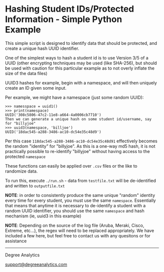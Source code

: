 # Hashing Student IDs/Protected Information - Simple Python Example

This simple script is designed to identify data that should be protected, and create a unique hash UUID identifier. 

One of the simplest ways to hash a student id is to use Version 3/5 of a UUID (other encrypting techniques may be used (like SHA-256), but should be used with caution for this particular example as to not overly inflate the size of the data files)

UUID3 hashes for example, begin with a namespace, and will then uniquely create an ID given some input.

Per example, we might have a namespace (just some random UUID): 
```
>>> namesspace = uuid1()
>>> print(namespace)
UUID('308c5806-47c2-11e8-a664-4a0006cb7710')
Then we can generate a unique hash on some student id/username, say for "billyjoe"
>>> uuid3(namespace, 'billjoe')
UUID('18dac545-a288-3486-ac10-dc54e35c48d9')
```

Per this case `118dac545-a288-3486-ac10-dc54e35c48d91` effectively becomes the random "identity" for "billyjoe". As this is a one-way md5 hash, it is not practically possible to re-identify "billyjoe" without having access to the protected `namespace`

These functions can easily be applied over `.csv` files or the like to randomize data. 

To run this, execute `./run.sh` - data from `testfile.txt` will be de-identified and written to `outputfile.txt`

**NOTE**: in order to consistently produce the same unique "random" identity every time for every student, you must use the same `namespace`. Essentially that means that anytime it is necessary to de-identify a student with a random UUID identifier, you should use the same `namespace` and hash mechanism (ie, uuid3 in this example)

**NOTE**: Depending on the source of the log file (Aruba, Meraki, Cisco, Extreme, etc...), the regex will need to be replaced appropriately. We have included a few here, but feel free to contact us with any quesitons or for assistance

---------

Degree Analytics

support@degreeanalytics.com


